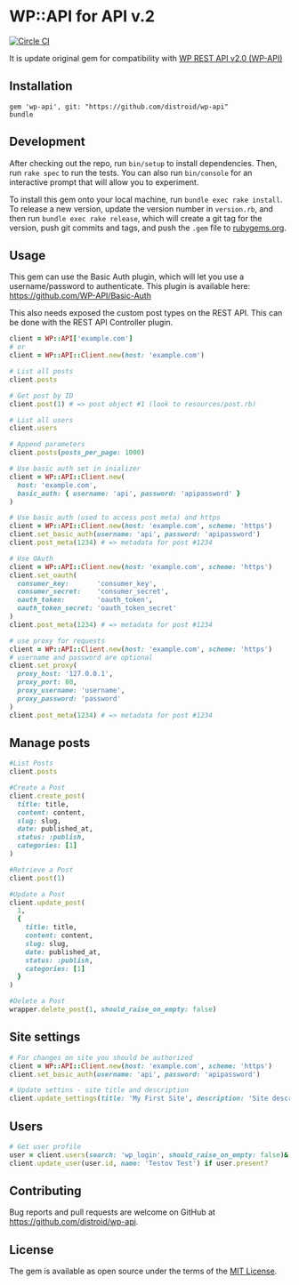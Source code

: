 # WP::API for API v.2

[![Circle CI](https://circleci.com/gh/colinyoung/wp-api.png?style=badge)](https://circleci.com/gh/colinyoung/wp-api)

It is update original gem for compatibility with [WP REST API v2.0 (WP-API)](http://v2.wp-api.org/)

## Installation

    gem 'wp-api', git: "https://github.com/distroid/wp-api"
    bundle

## Development

After checking out the repo, run `bin/setup` to install dependencies. Then, run `rake spec` to run the tests. You can also run `bin/console` for an interactive prompt that will allow you to experiment.

To install this gem onto your local machine, run `bundle exec rake install`. To release a new version, update the version number in `version.rb`, and then run `bundle exec rake release`, which will create a git tag for the version, push git commits and tags, and push the `.gem` file to [rubygems.org](https://rubygems.org).

## Usage

This gem can use the Basic Auth plugin, which will let you use a username/password to authenticate.
This plugin is available here: https://github.com/WP-API/Basic-Auth

This also needs exposed the custom post types on the REST API. This can be done with the REST API Controller plugin.


```ruby
client = WP::API['example.com']
# or
client = WP::API::Client.new(host: 'example.com')

# List all posts
client.posts

# Get post by ID
client.post(1) # => post object #1 (look to resources/post.rb)

# List all users
client.users

# Append parameters
client.posts(posts_per_page: 1000)

# Use basic auth set in inializer
client = WP::API::Client.new(
  host: 'example.com',
  basic_auth: { username: 'api', password: 'apipassword' }
)

# Use basic auth (used to access post meta) and https
client = WP::API::Client.new(host: 'example.com', scheme: 'https')
client.set_basic_auth(username: 'api', password: 'apipassword')
client.post_meta(1234) # => metadata for post #1234

# Use OAuth
client = WP::API::Client.new(host: 'example.com', scheme: 'https')
client.set_oauth(
  consumer_key:       'consumer_key',
  consumer_secret:    'consumer_secret',
  oauth_token:        'oauth_token',
  oauth_token_secret: 'oauth_token_secret'
)
client.post_meta(1234) # => metadata for post #1234

# use proxy for requests
client = WP::API::Client.new(host: 'example.com', scheme: 'https')
# username and password are optional
client.set_proxy(
  proxy_host: '127.0.0.1',
  proxy_port: 80,
  proxy_username: 'username',
  proxy_password: 'password'
)
client.post_meta(1234) # => metadata for post #1234

```

## Manage posts

```ruby
#List Posts
client.posts

#Create a Post
client.create_post(
  title: title,
  content: content,
  slug: slug,
  date: published_at,
  status: :publish,
  categories: [1]
)

#Retrieve a Post
client.post(1)

#Update a Post
client.update_post(
  1,
  {
    title: title,
    content: content,
    slug: slug,
    date: published_at,
    status: :publish,
    categories: [1]
  }
)

#Delete a Post
wrapper.delete_post(1, should_raise_on_empty: false)
```

## Site settings

```ruby
# For changes on site you should be authorized
client = WP::API::Client.new(host: 'example.com', scheme: 'https')
client.set_basic_auth(username: 'api', password: 'apipassword')

# Update settins - site title and description
client.update_settings(title: 'My First Site', description: 'Site description')
```

## Users

```ruby
# Get user profile
user = client.users(search: 'wp_login', should_raise_on_empty: false)&.first
client.update_user(user.id, name: 'Testov Test') if user.present?
```

## Contributing

Bug reports and pull requests are welcome on GitHub at https://github.com/distroid/wp-api.


## License

The gem is available as open source under the terms of the [MIT License](http://opensource.org/licenses/MIT).

